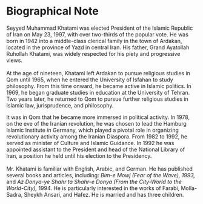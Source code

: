 Biographical Note
=================

Seyyed Muhammad Khatami was elected President of the Islamic Republic of
Iran on May 23, 1997, with over two-thirds of the popular vote. He was
born in 1942 into a middle-class clerical family in the town of Ardakan,
located in the province of Yazd in central Iran. His father, Grand
Ayatollah Ruhollah Khatami, was widely respected for his piety and
progressive views.  
    
 At the age of nineteen, Khatami left Ardakan to pursue religious
studies in Qom until 1965, when he entered the University of Isfahan to
study philosophy. From this time onward, he became active in Islamic
politics. In 1969, he began graduate studies in education at the
University of Tehran. Two years later, he returned to Qom to pursue
further religious studies in Islamic law, jurisprudence, and philosophy.

It was in Qom that he became more immersed in political activity. In
1978, on the eve of the Iranian revolution, he was chosen to lead the
Hamburg Islamic Institute *in* Germany, which played a pivotal role in
organizing revolutionary activity among the Iranian Diaspora. From 1982
to 1992, he served as minister of Culture and Islamic Guidance. In 1992
he was appointed assistant to the President and head of the National
Library of Iran, a position he held until his election to the
Presidency.  
    
 Mr. Khatami is familiar with English, Arabic, and German. He has
published several books and articles, including: *Bim-e Mowj (Fear of
the Wave), 1993,* and *Az* *Donya-ye Shahr ta Shahr-e Donya (From the
City-World to the World-City),* 1994. He is particularly interested in
the works of Farabi, Molla-Sadra, Sheykh Ansari, and Hafez. He is
married and has three children.


